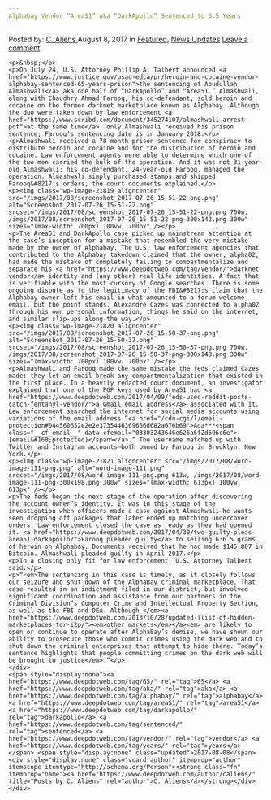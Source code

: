 ```yaml
---
Alphabay Vendor “Area51” aka “DarkApollo” Sentenced to 6.5 Years
---
```

<article class="post-listing post-21815 post type-post status-publish format-standard has-post-thumbnail hentry 
 tag-3813 tag-aka tag-alphabay tag-area51 tag-darkapollo tag-sentenced tag-vendor tag-years">
    <div class="post-inner">
        <span>Posted by: <a href="https://www.deepdotweb.com/author/caliens/" title="">C. Aliens </a></span>
    <span>August 8, 2017</span>
    <span>in <a href="https://www.deepdotweb.com/category/deepdot-news/" rel="category tag">Featured</a>, <a href="https://www.deepdotweb.com/category/news-updates/" rel="category tag">News Updates</a></span>
    <span><a href="https://www.deepdotweb.com/2017/08/08/alphabay-vendor-area51-aka-darkapollo-sentenced-6-5-years/#respond">Leave a comment</a></span>
    </p>
    <div class="clear"></div>
    
    <p>&nbsp;</p>
    <p>On July 24, U.S. Attorney Phillip A. Talbert announced <a href="https://www.justice.gov/usao-edca/pr/heroin-and-cocaine-vendor-alphabay-sentenced-65-years-prison">the sentencing of Abudullah Almashwali</a> aka one half of “DarkApollo” and “Area51.” Almashwali, along with Chaudhry Ahmad Farooq, his co-defendant, sold heroin and cocaine on the former darknet marketplace known as Alphabay. Although the duo were taken down by law enforcement <a href="https://www.scribd.com/document/345274107/almashwali-arrest-pdf">at the same time</a>, only Almashwali received his prison sentence; Farooq’s sentencing date is in January 2018.</p>
    <p>Almashwali received a 78 month prison sentence for conspiracy to distribute heroin and cocaine and for the distribution of heroin and cocaine. Law enforcement agents were able to determine which one of the two men carried the bulk of the operation. And it was not 31-year-old Almashwali; his co-defendant, 24-year-old Farooq, managed the operation. Almashwali simply purchased stamps and shipped Farooq&#8217;s orders, the court documents explained.</p>
    <p><img class="wp-image-21819 aligncenter" src="/imgs/2017/08/screenshot_2017-07-26_15-51-22-png.png" alt="Screenshot_2017-07-26_15-51-22.png" srcset="/imgs/2017/08/screenshot_2017-07-26_15-51-22-png.png 700w, /imgs/2017/08/screenshot_2017-07-26_15-51-22-png-300x142.png 300w" sizes="(max-width: 700px) 100vw, 700px" /></p>
    <p>The Area51 and DarkApollo case picked up mainstream attention at the case’s inception for a mistake that resembled the very mistake made by the owner of Alphabay. The U.S. law enforcement agencies that contributed to the Alphabay takedown claimed that the owner, alpha02, had made the mistake of completely failing to compartmentalize and separate his <a href="https://www.deepdotweb.com/tag/vendor/">darknet vendor</a> identity and (any other) real life identities. A fact that is verifiable with the most cursory of Google searches. There is some ongoing dispute as to the legitimacy of the FBI&#8217;s claim that the Alphabay owner left his email in what amounted to a forum welcome email, but the point stands. Alexandre Cazes was connected to alpha02 through his own personal information, things he said on the internet, and similar slip-ups along the way.</p>
    <p><img class="wp-image-21820 aligncenter" src="/imgs/2017/08/screenshot_2017-07-26_15-50-37-png.png" alt="Screenshot_2017-07-26_15-50-37.png" srcset="/imgs/2017/08/screenshot_2017-07-26_15-50-37-png.png 700w, /imgs/2017/08/screenshot_2017-07-26_15-50-37-png-300x148.png 300w" sizes="(max-width: 700px) 100vw, 700px" /></p>
    <p>Almashwali and Farooq made the same mistake the feds claimed Cazes made: they let an email break any compartmentalization that existed in the first place. In a heavily redacted court document, an investigator explained that one of the PGP keys used by Area51 had <a href="https://www.deepdotweb.com/2017/04/09/feds-used-reddit-posts-catch-fentanyl-vendor/">a Gmail email address</a> associated with it. Law enforcement searched the internet for social media accounts using variations of the email address “<a href="/cdn-cgi/l/email-protection#044560652e2e2e3735446369656d682a676b69">Ada***<span class="__cf_email__" data-cfemail="03303243646e626a6f2d606c6e">[email&#160;protected]</span></a>.” The username matched up with Twitter and Instagram accounts—both owned by Farooq in Brooklyn, New York.</p>
    <p><img class="wp-image-21821 aligncenter" src="/imgs/2017/08/word-image-111-png.png" alt="word-image-111.png" srcset="/imgs/2017/08/word-image-111-png.png 613w, /imgs/2017/08/word-image-111-png-300x198.png 300w" sizes="(max-width: 613px) 100vw, 613px" /></p>
    <p>The feds began the next stage of the operation after discovering the account owner’s identity. It was in this stage of the investigation when officers made a case against Almashwali—he wants seen dropping off packages that later ended up matching undercover orders. Law enforcement closed the case as ready as they had opened it. <a href="https://www.deepdotweb.com/2017/04/30/two-guilty-pleas-area51-darkapollo/">Farooq pleaded guilty</a> to selling 636.5 grams of heroin on Alphabay. Documents received that he had made $145,807 in Bitcoin. Almashwali pleaded guilty in April 2017.</p>
    <p>In a closing only fit for law enforcement, U.S. Attorney Talbert said:</p>
    <p>“<em>The sentencing in this case is timely, as it closely follows our seizure and shut down of the AlphaBay criminal marketplace. That case resulted in an indictment filed in our district, but involved significant coordination and assistance from our partners in the Criminal Division’s Computer Crime and Intellectual Property Section, as well as the FBI and DEA. Although </em><a href="https://www.deepdotweb.com/2013/10/28/updated-llist-of-hidden-marketplaces-tor-i2p/"><em>other markets</em></a><em> are likely to open or continue to operate after AlphaBay’s demise, we have shown our ability to prosecute those who commit crimes using the dark web and to shut down the criminal enterprises that attempt to hide there. Today’s sentence highlights that people committing crimes on the dark web will be brought to justice</em>.”</p>
    </div>
    <span style="display:none"><a href="https://www.deepdotweb.com/tag/65/" rel="tag">65</a> <a href="https://www.deepdotweb.com/tag/aka/" rel="tag">aka</a> <a href="https://www.deepdotweb.com/tag/alphabay/" rel="tag">alphabay</a> <a href="https://www.deepdotweb.com/tag/area51/" rel="tag">area51</a> <a href="https://www.deepdotweb.com/tag/darkapollo/" rel="tag">darkapollo</a> <a href="https://www.deepdotweb.com/tag/sentenced/" rel="tag">sentenced</a> <a href="https://www.deepdotweb.com/tag/vendor/" rel="tag">vendor</a> <a href="https://www.deepdotweb.com/tag/years/" rel="tag">years</a></span> <span style="display:none" class="updated">2017-08-08</span>
    <div style="display:none" class="vcard author" itemprop="author" itemscope itemtype="http://schema.org/Person"><strong class="fn" itemprop="name"><a href="https://www.deepdotweb.com/author/caliens/" title="Posts by C. Aliens" rel="author">C. Aliens</a></strong></div>
    </div>
</article>

